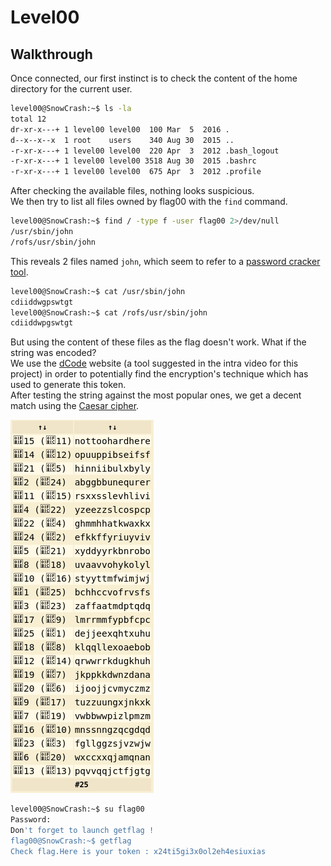 # Level00

## Walkthrough

Once connected, our first instinct is to check the content of the home directory for the current user.

```bash
level00@SnowCrash:~$ ls -la
total 12
dr-xr-x---+ 1 level00 level00  100 Mar  5  2016 .
d--x--x--x  1 root    users    340 Aug 30  2015 ..
-r-xr-x---+ 1 level00 level00  220 Apr  3  2012 .bash_logout
-r-xr-x---+ 1 level00 level00 3518 Aug 30  2015 .bashrc
-r-xr-x---+ 1 level00 level00  675 Apr  3  2012 .profile
```

After checking the available files, nothing looks suspicious.  
We then try to list all files owned by flag00 with the `find` command.

```bash
level00@SnowCrash:~$ find / -type f -user flag00 2>/dev/null
/usr/sbin/john
/rofs/usr/sbin/john
```
This reveals 2 files named `john`, which seem to refer to a [password cracker tool](https://www.openwall.com/john/).

```bash
level00@SnowCrash:~$ cat /usr/sbin/john
cdiiddwgpswtgt
level00@SnowCrash:~$ cat /rofs/usr/sbin/john
cdiiddwpgswtgt
```

But using the content of these files as the flag doesn't work. What if the string was encoded?  
We use the [dCode](https://www.dcode.fr) website (a tool suggested in the intra video for this project) in order to potentially find the encryption's technique which has used to generate this token.  
After testing the string against the most popular ones, we get a decent match using the [Caesar cipher](https://en.wikipedia.org/wiki/Caesar_cipher).

![dCode results](dCode_results.png)

```bash
level00@SnowCrash:~$ su flag00
Password: 
Don't forget to launch getflag !
flag00@SnowCrash:~$ getflag
Check flag.Here is your token : x24ti5gi3x0ol2eh4esiuxias
```
